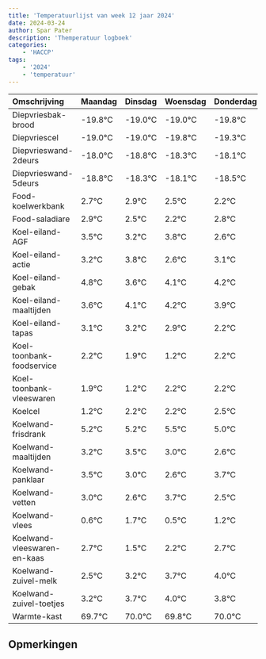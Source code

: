 ```yaml
---
title: 'Temperatuurlijst van week 12 jaar 2024'
date: 2024-03-24
author: Spar Pater
description: 'Themperatuur logboek'
categories:
    - 'HACCP'
tags:
    - '2024'
    - 'temperatuur'
---
```

|Omschrijving|Maandag|Dinsdag|Woensdag|Donderdag|Vrijdag|Zaterdag|Zondag|
|:---|:---|:---|:---|:---|:---|:---|:---|
|Diepvriesbak-brood|-19.8°C|-19.0°C|-19.0°C|-19.8°C|-19.3°C|-19.1°C|-19.5°C|
|Diepvriescel|-19.0°C|-19.0°C|-19.8°C|-19.3°C|-19.1°C|-19.5°C|-19.8°C|
|Diepvrieswand-2deurs|-18.0°C|-18.8°C|-18.3°C|-18.1°C|-18.5°C|-18.8°C|-18.2°C|
|Diepvrieswand-5deurs|-18.8°C|-18.3°C|-18.1°C|-18.5°C|-18.8°C|-18.2°C|-19.4°C|
|Food-koelwerkbank|2.7°C|2.9°C|2.5°C|2.2°C|2.8°C|1.6°C|2.1°C|
|Food-saladiare|2.9°C|2.5°C|2.2°C|2.8°C|1.6°C|2.1°C|2.2°C|
|Koel-eiland-AGF|3.5°C|3.2°C|3.8°C|2.6°C|3.1°C|3.2°C|2.9°C|
|Koel-eiland-actie|3.2°C|3.8°C|2.6°C|3.1°C|3.2°C|2.9°C|2.2°C|
|Koel-eiland-gebak|4.8°C|3.6°C|4.1°C|4.2°C|3.9°C|3.2°C|4.2°C|
|Koel-eiland-maaltijden|3.6°C|4.1°C|4.2°C|3.9°C|3.2°C|4.2°C|4.2°C|
|Koel-eiland-tapas|3.1°C|3.2°C|2.9°C|2.2°C|3.2°C|3.2°C|3.5°C|
|Koel-toonbank-foodservice|2.2°C|1.9°C|1.2°C|2.2°C|2.2°C|2.5°C|2.0°C|
|Koel-toonbank-vleeswaren|1.9°C|1.2°C|2.2°C|2.2°C|2.5°C|2.0°C|1.6°C|
|Koelcel|1.2°C|2.2°C|2.2°C|2.5°C|2.0°C|1.6°C|2.7°C|
|Koelwand-frisdrank|5.2°C|5.2°C|5.5°C|5.0°C|4.6°C|5.7°C|4.5°C|
|Koelwand-maaltijden|3.2°C|3.5°C|3.0°C|2.6°C|3.7°C|2.5°C|3.2°C|
|Koelwand-panklaar|3.5°C|3.0°C|2.6°C|3.7°C|2.5°C|3.2°C|3.7°C|
|Koelwand-vetten|3.0°C|2.6°C|3.7°C|2.5°C|3.2°C|3.7°C|4.0°C|
|Koelwand-vlees|0.6°C|1.7°C|0.5°C|1.2°C|1.7°C|2.0°C|1.8°C|
|Koelwand-vleeswaren-en-kaas|2.7°C|1.5°C|2.2°C|2.7°C|3.0°C|2.8°C|3.0°C|
|Koelwand-zuivel-melk|2.5°C|3.2°C|3.7°C|4.0°C|3.8°C|4.0°C|3.7°C|
|Koelwand-zuivel-toetjes|3.2°C|3.7°C|4.0°C|3.8°C|4.0°C|3.7°C|3.2°C|
|Warmte-kast|69.7°C|70.0°C|69.8°C|70.0°C|69.7°C|69.2°C|68.5°C|

## Opmerkingen


